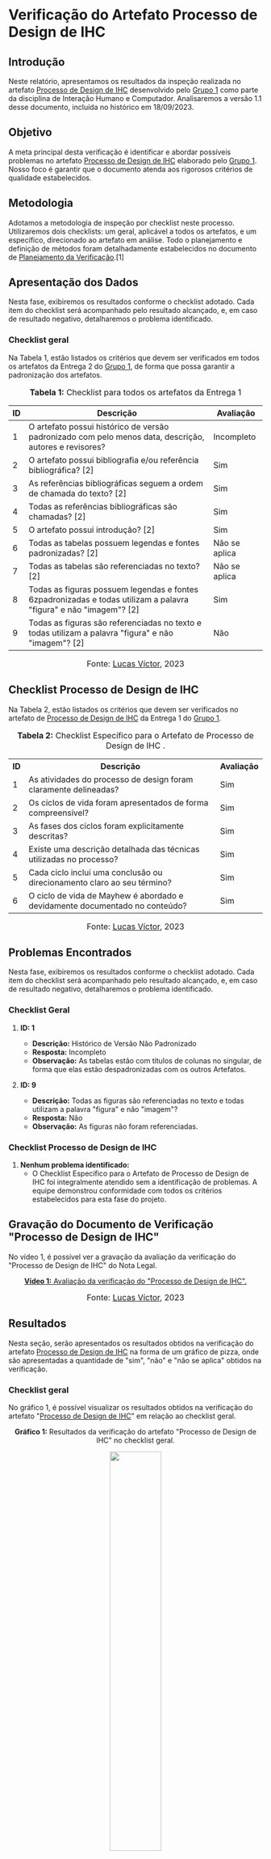 # Verificação do Artefato Processo de Design de IHC

## Introdução

Neste relatório, apresentamos os resultados da inspeção realizada no artefato [Processo de Design de IHC](https://github.com/Interacao-Humano-Computador/2023.2-NotaLegal/blob/main/docs/planejamento%20do%20projeto/processo-de-design.md) desenvolvido pelo [Grupo 1](https://github.com/Interacao-Humano-Computador/2023.2-NotaLegal/tree/main) como parte da disciplina de Interação Humano e Computador. Analisaremos a versão 1.1 desse documento, incluída no histórico em 18/09/2023.

## Objetivo

A meta principal desta verificação é identificar e abordar possíveis problemas no artefato [Processo de Design de IHC](https://github.com/Interacao-Humano-Computador/2023.2-NotaLegal/blob/main/docs/planejamento%20do%20projeto/processo-de-design.md)  elaborado pelo [Grupo 1](https://github.com/Interacao-Humano-Computador/2023.2-NotaLegal/tree/main). Nosso foco é garantir que o documento atenda aos rigorosos critérios de qualidade estabelecidos.

## Metodologia

Adotamos a metodologia de inspeção por checklist neste processo. Utilizaremos dois checklists: um geral, aplicável a todos os artefatos, e um específico, direcionado ao artefato em análise. Todo o planejamento e definição de métodos foram detalhadamente estabelecidos no documento de [Planejamento da Verificação](https://github.com/Interacao-Humano-Computador/2023.2-NotaLegal/blob/main/docs/verificacao/Grupo-01/Entrega-01/planejamento-verificacao-e1-grupo1.md).[1]



## Apresentação dos Dados

Nesta fase, exibiremos os resultados conforme o checklist adotado. Cada item do checklist será acompanhado pelo resultado alcançado, e, em caso de resultado negativo, detalharemos o problema identificado.

### Checklist geral

Na Tabela 1, estão listados os critérios que devem ser verificados em todos os artefatos da Entrega 2 do [Grupo 1](https://github.com/Interacao-Humano-Computador/2023.2-NotaLegal/tree/main), de forma que possa garantir a padronização dos artefatos.


<div align="center">
<font size="3"><p style="text-align: center"><b>Tabela 1:</b> Checklist para todos os artefatos da Entrega 1</p></font>

<table>
  <thead>
    <tr>
      <th>ID</th>
      <th>Descrição</th>
      <th>Avaliação</th>
    </tr>
  </thead>
  <tbody>
    <tr>
      <td>1</td>
      <td>O artefato possui histórico de versão padronizado com pelo menos data, descrição, autores e revisores?</td>
      <td>Incompleto</td>
    </tr>
    <tr>
      <td>2</td>
      <td>O artefato possui bibliografia e/ou referência bibliográfica? [2]</td>
      <td>Sim</td>
    </tr>
    <tr>
      <td>3</td>
      <td>As referências bibliográficas seguem a ordem de chamada do texto? [2]</td>
      <td>Sim</td>
    </tr>
    <tr>
      <td>4</td>
      <td>Todas as referências bibliográficas são chamadas? [2]</td>
      <td> Sim </td>
    </tr>
    <tr>
      <td>5</td>
      <td>O artefato possui introdução? [2]</td>
      <td>Sim</td>
    </tr>
    <tr>
      <td>6</td>
      <td>Todas as tabelas possuem legendas e fontes padronizadas? [2]</td>
      <td>Não se aplica</td>
    </tr>
    <tr>
      <td>7</td>
      <td>Todas as tabelas são referenciadas no texto? [2]</td>
      <td>Não se aplica</td>
    </tr>
    <tr>
      <td>8</td>
      <td>Todas as figuras possuem legendas e fontes 6zpadronizadas e todas utilizam a palavra "figura" e não "imagem"? [2]</td>
      <td>Sim</td>
    </tr>
    <tr>
      <td>9</td>
      <td>Todas as figuras são referenciadas no texto e todas utilizam a palavra "figura" e não "imagem"? [2]</td>
      <td>Não</td>
    </tr>
</table>

<font size="3"><p style="text-align: center">Fonte: <a href="https://github.com/Lucas13032003">Lucas Víctor</a>, 2023</p></font>
</div>

## Checklist Processo de Design de IHC

Na Tabela 2, estão listados os critérios que devem ser verificados no artefato de [Processo de Design de IHC](https://github.com/Interacao-Humano-Computador/2023.2-NotaLegal/blob/main/docs/planejamento%20do%20projeto/processo-de-design.md) da Entrega 1 do [Grupo 1](https://github.com/Interacao-Humano-Computador/2023.2-NotaLegal/tree/main).


<div align="center">
  <font size="3"><p style="text-align: center"><b>Tabela 2:</b> Checklist Específico para o Artefato de Processo de Design de IHC .</p></font>

  <table>
    <tr>
      <th>ID</th>
      <th>Descrição</th>
      <th>Avaliação</th>
    </tr>
    <tr>
      <td>1</td>
      <td>As atividades do processo de design foram claramente delineadas?</td>
      <td>Sim</td>
    </tr>
    <tr>
      <td>2</td>
      <td>Os ciclos de vida foram apresentados de forma compreensível?</td>
      <td>Sim</td>
    </tr>
    <tr>
      <td>3</td>
      <td>As fases dos ciclos foram explicitamente descritas?</td>
      <td>Sim</td>
    </tr>
    <tr>
      <td>4</td>
      <td>Existe uma descrição detalhada das técnicas utilizadas no processo?</td>
      <td>Sim</td>
    </tr>
    <tr>
      <td>5</td>
      <td>Cada ciclo inclui uma conclusão ou direcionamento claro ao seu término?</td>
      <td>Sim</td>
    </tr>
    <tr>
      <td>6</td>
      <td>O ciclo de vida de Mayhew é abordado e devidamente documentado no conteúdo?</td>
      <td>Sim</td>
    </tr>
  </table>

<font size="3"><p style="text-align: center">Fonte: <a href="https://github.com/Lucas13032003">Lucas Víctor</a>, 2023</p></font>

</div>

## Problemas Encontrados

Nesta fase, exibiremos os resultados conforme o checklist adotado. Cada item do checklist será acompanhado pelo resultado alcançado, e, em caso de resultado negativo, detalharemos o problema identificado.


### Checklist Geral

1. **ID: 1**
   - **Descrição:** Histórico de Versão Não Padronizado
   - **Resposta:** Incompleto
   - **Observação:** As tabelas estão com títulos de colunas no singular, de forma que elas estão despadronizadas com os outros Artefatos.

2. **ID: 9**
   - **Descrição:** Todas as figuras são referenciadas no texto e todas utilizam a palavra "figura" e não "imagem"?
   - **Resposta:** Não
   - **Observação:** As figuras não foram referenciadas. 

### Checklist Processo de Design de IHC

1. **Nenhum problema identificado:**
   - O Checklist Específico para o Artefato de Processo de Design de IHC foi integralmente atendido sem a identificação de problemas. A equipe demonstrou conformidade com todos os critérios estabelecidos para esta fase do projeto.

## Gravação do Documento de Verificação "Processo de Design de IHC"

No vídeo 1, é possível ver a gravação da avaliação da verificação do "Processo de Design de IHC" do Nota Legal.

<div align="center">
  
<p style="text-align: center"><a href="#" target="blanket"><b>Vídeo 1:</b> Avaliação da verificação do "Processo de Design de IHC".</a></p>



<font size="3"><p style="text-align: center">Fonte: <a href="https://github.com/Lucas13032003">Lucas Víctor</a>, 2023</p></font>

</div>

## Resultados

Nesta seção, serão apresentados os resultados obtidos na verificação do artefato [Processo de Design de IHC](https://github.com/Interacao-Humano-Computador/2023.2-NotaLegal/blob/main/docs/planejamento%20do%20projeto/processo-de-design.md) na forma de um gráfico de pizza, onde são apresentadas a quantidade de "sim", "não" e "não se aplica" obtidos na verificação.

### Checklist geral

No gráfico 1, é possível visualizar os resultados obtidos na verificação do artefato "[Processo de Design de IHC](https://github.com/Interacao-Humano-Computador/2023.2-NotaLegal/blob/main/docs/planejamento%20do%20projeto/processo-de-design.md)" em relação ao checklist geral.

<div align="center">
  <p><b>Gráfico 1:</b> Resultados da verificação do artefato "Processo de Design de IHC" no checklist geral.</p>

  <img src="https://github.com/Interacao-Humano-Computador/2023.2-NotaLegal/blob/main/docs/imagens/Verifica%C3%A7%C3%A3o_LV/Processo-de-desing.png?raw=true" style="width: 45%;">

<font size="3"><p style="text-align: center">Fonte: <a href="https://github.com/Lucas13032003">Lucas Víctor</a>, 2023</p></font>
</div>

### Checklist específico

No gráfico 2, é possível visualizar os resultados obtidos na verificação do artefato "[Processo de Design de IHC](https://github.com/Interacao-Humano-Computador/2023.2-NotaLegal/blob/main/docs/planejamento%20do%20projeto/processo-de-design.md) " em relação ao checklist específico.

<div align="center">
  <p><b>Gráfico 2:</b> Resultados da verificação do artefato "Processo de Design de IHC" no checklist específico.</p>

  <img src="https://github.com/Interacao-Humano-Computador/2023.2-NotaLegal/blob/main/docs/imagens/Verifica%C3%A7%C3%A3o_LV/Processo-de-desing_1.png?raw=true" style="width: 45%;">

<font size="3"><p style="text-align: center">Fonte: <a href="https://github.com/Lucas13032003">Lucas Víctor</a>, 2023</p></font>

</div>

### Conclusão

A verificação identificou alguns pontos que requerem atenção e melhorias no artefato [Processo de Design de IHC](https://github.com/Interacao-Humano-Computador/2023.2-NotaLegal/blob/main/docs/planejamento%20do%20projeto/processo-de-design.md) elaborado pelo [Grupo 1](https://github.com/Interacao-Humano-Computador/2023.2-NotaLegal/tree/main). Recomenda-se uma revisão e ajustes conforme os problemas relatados.


## Referências Bibliográficas

> [1] FAGAN, Michael E. Design and Code Inspections to Reduce Errors in Program Development. 1976.

> [2] Normas ABNT: 2023. Disponível em: https://www.normasabnt.org/normas-abnt-2023/. Acesso em: 18 de novembro de 2023.

## Bibliografia
>
> VICTOR, Lucas. [Planejamento da Verificação](https://github.com/Interacao-Humano-Computador/2023.2-NotaLegal/blob/main/docs/verificacao/Grupo-01/Entrega-01/planejamento-verificacao-e1-grupo1.md), GAMA, FGA, 2023. Acesso em: 28 de novembro de 2023.
>
> Nota Legal. [Processo de Design de IHC](https://github.com/Interacao-Humano-Computador/2023.2-NotaLegal/blob/main/docs/planejamento%20do%20projeto/processo-de-design.md), FGA, GAMA, 2023. Acesso em: 28 de novembro de 2023.

## Histórico de Versões

| Versão | Data   | Descrição     | Autor     |  Revisor        |
| :----: | ------ | ------------- | --------- | :-------------: |
| `1.0`  | 14/11/2023 | Criação do documento  | [Lucas Víctor](https://github.com/Lucas1303200)| [Lucas Oliveira](https://github.com/) |
| `1.1`  | 15/11/2023 | Analise do documento  | [Lucas Víctor](https://github.com/Lucas1303200)| [Lucas Oliveira](https://github.com/) |
